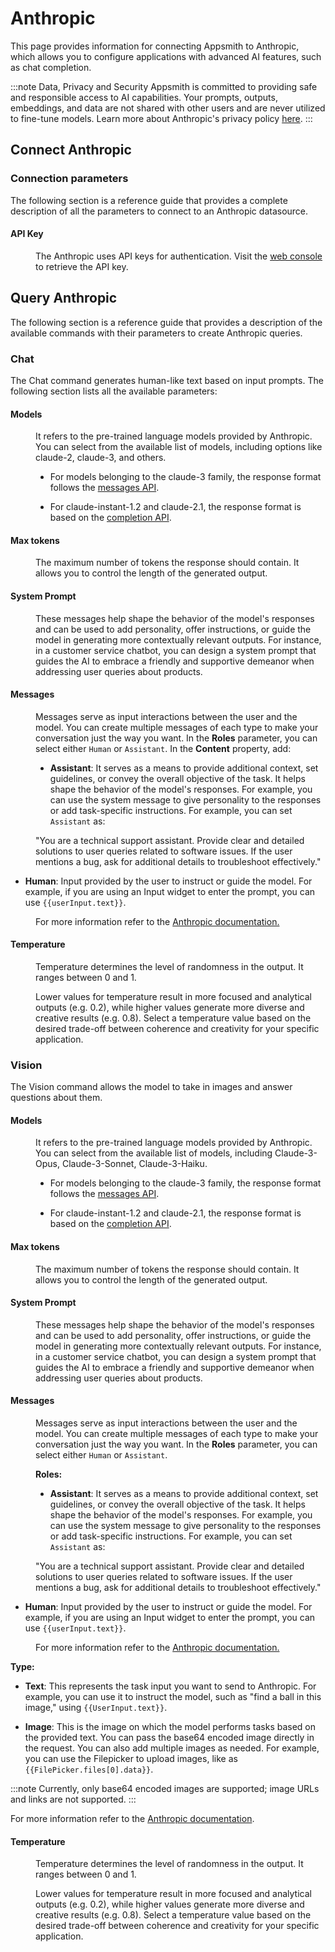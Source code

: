 # Anthropic


This page provides information for connecting Appsmith to Anthropic, which allows you to configure applications with advanced AI features, such as chat completion.


:::note Data, Privacy and Security
Appsmith is committed to providing safe and responsible access to AI capabilities. Your prompts, outputs, embeddings, and data are not shared with other users and are never utilized to fine-tune models. Learn more about Anthropic's privacy policy [here](https://www.anthropic.com/responsible-disclosure-policy).
:::



## Connect Anthropic

<ZoomImage
  src="/img/connect-anthropic.png" 
  alt="Anthropic Datasource"
  caption="Anthropic datasource"
/>

### Connection parameters

The following section is a reference guide that provides a complete description of all the parameters to connect to an Anthropic datasource.


#### API Key

<dd>

The Anthropic uses API keys for authentication. Visit the [web console](https://console.anthropic.com/) to retrieve the API key.

</dd>

## Query Anthropic

The following section is a reference guide that provides a description of the available commands with their parameters to create Anthropic queries.

### Chat

The Chat command generates human-like text based on input prompts. The following section lists all the available parameters:

<ZoomImage
  src="/img/chat_command_ai.png" 
  alt="Anthropic Datasource - chat"
  caption="Anthropic - Chat command"
/>

#### Models

<dd>

It refers to the pre-trained language models provided by Anthropic. You can select from the available list of models, including options like claude-2, claude-3, and others. 

* For models belonging to the claude-3 family, the response format follows the [messages API](https://docs.anthropic.com/claude/reference/messages_post). 

* For claude-instant-1.2 and claude-2.1, the response format is based on the [completion API](https://docs.anthropic.com/claude/reference/complete_post).





</dd>


#### Max tokens


<dd>

The maximum number of tokens the response should contain. It allows you to control the length of the generated output.

</dd>

#### System Prompt

<dd>

These messages help shape the behavior of the model's responses and can be used to add personality, offer instructions, or guide the model in generating more contextually relevant outputs. For instance, in a customer service chatbot, you can design a system prompt that guides the AI to embrace a friendly and supportive demeanor when addressing user queries about products.

</dd>

#### Messages

<dd>

Messages serve as input interactions between the user and the model. You can create multiple messages of each type to make your conversation just the way you want. In the **Roles** parameter, you can select either `Human` or `Assistant`. In the **Content** property, add:

* **Assistant**: It serves as a means to provide additional context, set guidelines, or convey the overall objective of the task. It helps shape the behavior of the model's responses. For example, you can use the system message to give personality to the responses or add task-specific instructions. For example, you can set `Assistant` as:

<dd>


 "You are a technical support assistant. Provide clear and detailed solutions to user queries related to software issues. If the user mentions a bug, ask for additional details to troubleshoot effectively."

</dd>

* **Human**: Input provided by the user to instruct or guide the model. For example, if you are using an Input widget to enter the prompt, you can use `{{userInput.text}}`.

<dd>

For more information refer to the [Anthropic documentation.](https://docs.anthropic.com/claude/reference/complete_post)

</dd>


</dd>

#### Temperature

<dd>

 Temperature determines the level of randomness in the output. It ranges between 0 and 1. 

Lower values for temperature result in more focused and analytical outputs (e.g. 0.2), while higher values generate more diverse and creative results (e.g. 0.8). Select a temperature value based on the desired trade-off between coherence and creativity for your specific application.

</dd>


### Vision

The Vision command allows the model to take in images and answer questions about them.


<ZoomImage
  src="/img/vision_api_.png" 
  alt="Anthropic Datasource - chat"
  caption="Anthropic - Vision command"
/>

#### Models

<dd>

It refers to the pre-trained language models provided by Anthropic. You can select from the available list of models, including Claude-3-Opus, Claude-3-Sonnet, Claude-3-Haiku.

* For models belonging to the claude-3 family, the response format follows the [messages API](https://docs.anthropic.com/claude/reference/messages_post). 

* For claude-instant-1.2 and claude-2.1, the response format is based on the [completion API](https://docs.anthropic.com/claude/reference/complete_post).

</dd>


#### Max tokens


<dd>

The maximum number of tokens the response should contain. It allows you to control the length of the generated output.

</dd>

#### System Prompt

<dd>

These messages help shape the behavior of the model's responses and can be used to add personality, offer instructions, or guide the model in generating more contextually relevant outputs. For instance, in a customer service chatbot, you can design a system prompt that guides the AI to embrace a friendly and supportive demeanor when addressing user queries about products.

</dd>


#### Messages

<dd>

Messages serve as input interactions between the user and the model. You can create multiple messages of each type to make your conversation just the way you want. In the **Roles** parameter, you can select either `Human` or `Assistant`. 

**Roles:**

* **Assistant**: It serves as a means to provide additional context, set guidelines, or convey the overall objective of the task. It helps shape the behavior of the model's responses. For example, you can use the system message to give personality to the responses or add task-specific instructions. For example, you can set `Assistant` as:

<dd>


 "You are a technical support assistant. Provide clear and detailed solutions to user queries related to software issues. If the user mentions a bug, ask for additional details to troubleshoot effectively."

</dd>

* **Human**: Input provided by the user to instruct or guide the model. For example, if you are using an Input widget to enter the prompt, you can use `{{userInput.text}}`.

<dd>

For more information refer to the [Anthropic documentation.](https://docs.anthropic.com/claude/reference/complete_post)

</dd>

**Type:**

* **Text**: This represents the task input you want to send to Anthropic. For example, you can use it to instruct the model, such as "find a ball in this image," using `{{UserInput.text}}`.

* **Image**: This is the image on which the model performs tasks based on the provided text. You can pass the base64 encoded image directly in the request. You can also add multiple images as needed. For example, you can use the Filepicker to upload images, like as `{{FilePicker.files[0].data}}`.

:::note
Currently, only base64 encoded images are supported; image URLs and links are not supported.
:::

For more information refer to the [Anthropic documentation](https://docs.anthropic.com/claude/docs/vision).




</dd>



#### Temperature

<dd>

 Temperature determines the level of randomness in the output. It ranges between 0 and 1. 

Lower values for temperature result in more focused and analytical outputs (e.g. 0.2), while higher values generate more diverse and creative results (e.g. 0.8). Select a temperature value based on the desired trade-off between coherence and creativity for your specific application.

</dd>